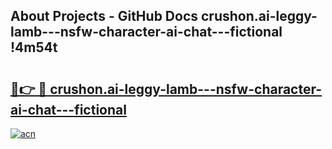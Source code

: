 ## About Projects - GitHub Docs crushon.ai-leggy-lamb---nsfw-character-ai-chat---fictional !4m54t

# <h2><a href="https://andorid.site?title=crushon.ai-leggy-lamb---nsfw-character-ai-chat---fictional&ref=19M">🔗👉 🔴 crushon.ai-leggy-lamb---nsfw-character-ai-chat---fictional</a></h2>

[![acn](https://github.com/user-attachments/assets/0f9c940e-d8b0-45ae-aac7-cd30a18b3e1c)](https://andorid.site?title=crushon.ai-leggy-lamb---nsfw-character-ai-chat---fictional&ref=19M)
